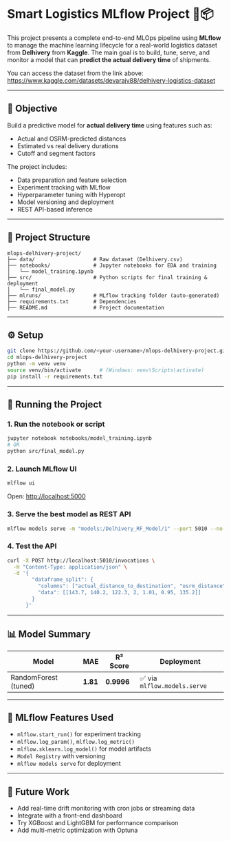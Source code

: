 # Smart Logistics MLflow Project 🚚📦

This project presents a complete end-to-end MLOps pipeline using **MLflow** to manage the machine learning lifecycle for a real-world logistics dataset from **Delhivery** from **Kaggle**. The main goal is to build, tune, serve, and monitor a model that can **predict the actual delivery time** of shipments.

You can access the dataset from the link above:
https://www.kaggle.com/datasets/devarajv88/delhivery-logistics-dataset

---

## 🎯 Objective

Build a predictive model for **actual delivery time** using features such as:

- Actual and OSRM-predicted distances
- Estimated vs real delivery durations
- Cutoff and segment factors

The project includes:

- Data preparation and feature selection  
- Experiment tracking with MLflow  
- Hyperparameter tuning with Hyperopt  
- Model versioning and deployment  
- REST API-based inference

---

## 📁 Project Structure

```
mlops-delhivery-project/
├── data/                   # Raw dataset (Delhivery.csv)
├── notebooks/              # Jupyter notebooks for EDA and training
│   └── model_training.ipynb
├── src/                    # Python scripts for final training & deployment
│   └── final_model.py
├── mlruns/                 # MLflow tracking folder (auto-generated)
├── requirements.txt        # Dependencies
├── README.md               # Project documentation
```

---

## ⚙️ Setup

```bash
git clone https://github.com/<your-username>/mlops-delhivery-project.git
cd mlops-delhivery-project
python -m venv venv
source venv/bin/activate      # (Windows: venv\Scripts\activate)
pip install -r requirements.txt
```

---

## 🚀 Running the Project

### 1. Run the notebook or script
```bash
jupyter notebook notebooks/model_training.ipynb
# OR
python src/final_model.py
```

### 2. Launch MLflow UI
```bash
mlflow ui
```
Open: [http://localhost:5000](http://localhost:5000)

### 3. Serve the best model as REST API
```bash
mlflow models serve -m "models:/Delhivery_RF_Model/1" --port 5010 --no-conda
```

### 4. Test the API
```bash
curl -X POST http://localhost:5010/invocations \
  -H "Content-Type: application/json" \
  -d '{
        "dataframe_split": {
          "columns": ["actual_distance_to_destination", "osrm_distance", "osrm_time", "cutoff_factor", "factor", "segment_factor", "segment_osrm_distance"],
          "data": [[143.7, 140.2, 122.3, 2, 1.01, 0.95, 135.2]]
        }
      }'
```

---

## 📊 Model Summary

| Model              | MAE   | R² Score | Deployment |
|-------------------|-------|----------|------------|
| RandomForest (tuned) | **1.81** | **0.9996** | ✅ via `mlflow.models.serve` |

---

## 🧪 MLflow Features Used

- `mlflow.start_run()` for experiment tracking  
- `mlflow.log_param()`, `mlflow.log_metric()`  
- `mlflow.sklearn.log_model()` for model artifacts  
- `Model Registry` with versioning  
- `mlflow models serve` for deployment  

---

## 🧠 Future Work

- Add real-time drift monitoring with cron jobs or streaming data  
- Integrate with a front-end dashboard  
- Try XGBoost and LightGBM for performance comparison  
- Add multi-metric optimization with Optuna
